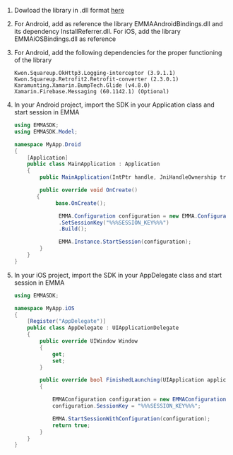 1.  Dowload the library in .dll format <a target="_blank" rel="nofollow" href="https://github.com/eMMaDevelopment/eMMa-Xamarin-SDK">here</a>

2.  For Android, add as reference the library EMMAAndroidBindings.dll and its dependency InstallReferrer.dll. For iOS, add the library EMMAiOSBindings.dll as reference

3.  For Android, add the following dependencies for the proper functioning of the library

        Kwon.Squareup.OkHttp3.Logging-interceptor (3.9.1.1)
        Kwon.Squareup.Retrofit2.Retrofit-converter (2.3.0.1)
        Karamunting.Xamarin.BumpTech.Glide (v4.8.0)
        Xamarin.Firebase.Messaging (60.1142.1) (Optional)

4.  In your Android project, import the SDK in your Application class and start session in EMMA

    ```csharp
    using EMMASDK;
    using EMMASDK.Model;

    namespace MyApp.Droid
    {
    	[Application]
        public class MainApplication : Application
        {
            public MainApplication(IntPtr handle, JniHandleOwnership transer) :base(handle, transer) { }

            public override void OnCreate()
           {
    		     base.OnCreate();

    			  EMMA.Configuration configuration = new EMMA.Configuration.Builder(this)
    			  .SetSessionKey("%%%SESSION_KEY%%%")
    			  .Build();

    			  EMMA.Instance.StartSession(configuration);
            }
        }
    }
    ```

5.  In your iOS project, import the SDK in your AppDelegate class and start session in EMMA

    ```csharp
    using EMMASDK;

    namespace MyApp.iOS
    {
        [Register("AppDelegate")]
        public class AppDelegate : UIApplicationDelegate
        {
            public override UIWindow Window
            {
                get;
                set;
            }

            public override bool FinishedLaunching(UIApplication application, NSDictionary launchOptions)
            {

                EMMAConfiguration configuration = new EMMAConfiguration();
                configuration.SessionKey = "%%%SESSION_KEY%%%";

                EMMA.StartSessionWithConfiguration(configuration);
                return true;
            }
        }
    }
    ```
